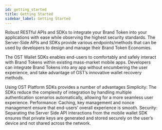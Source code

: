 ```yaml
---
id: getting_started
title: Getting Started
sidebar_label: Getting Started
---
```


Robust RESTful APIs and SDKs to integrate your Brand Token into your applications with ease while observing the highest security standards. The Server-Side APIs and SDKs provide various endpoints/methods that can be used by developers to design and manage their Brand Token Economies.

The OST Wallet SDKs enables end-users to comfortably and safely interact with Brand Tokens within existing mass-market mobile apps. Developers can integrate Brand Tokens into any app without encumbering the user experience, and take advantage of OST’s innovative wallet recovery methods.

Using OST Platform SDKs provides a number of advantages
Simplicity: The SDKs reduce the complexity of integration by handling multiple authentication scenarios automatically, allowing for a more seamless user experience.
Performance: Caching, key management and nonce management ensure that end-users’ overall experience is smooth.
Security: Separating the Server Side API interactions from the mobile wallet SDK ensures that private keys are generated and stored securely on the user’s device and not shared across the network.